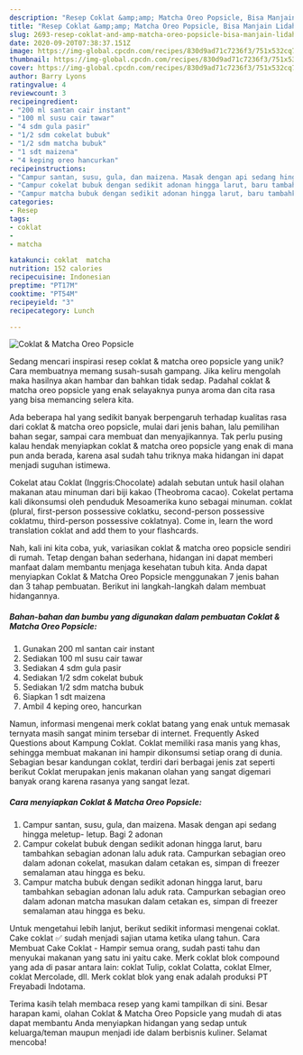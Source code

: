 ```yaml
---
description: "Resep Coklat &amp;amp; Matcha Oreo Popsicle, Bisa Manjain Lidah"
title: "Resep Coklat &amp;amp; Matcha Oreo Popsicle, Bisa Manjain Lidah"
slug: 2693-resep-coklat-and-amp-matcha-oreo-popsicle-bisa-manjain-lidah
date: 2020-09-20T07:38:37.151Z
image: https://img-global.cpcdn.com/recipes/830d9ad71c7236f3/751x532cq70/coklat-matcha-oreo-popsicle-foto-resep-utama.jpg
thumbnail: https://img-global.cpcdn.com/recipes/830d9ad71c7236f3/751x532cq70/coklat-matcha-oreo-popsicle-foto-resep-utama.jpg
cover: https://img-global.cpcdn.com/recipes/830d9ad71c7236f3/751x532cq70/coklat-matcha-oreo-popsicle-foto-resep-utama.jpg
author: Barry Lyons
ratingvalue: 4
reviewcount: 3
recipeingredient:
- "200 ml santan cair instant"
- "100 ml susu cair tawar"
- "4 sdm gula pasir"
- "1/2 sdm cokelat bubuk"
- "1/2 sdm matcha bubuk"
- "1 sdt maizena"
- "4 keping oreo hancurkan"
recipeinstructions:
- "Campur santan, susu, gula, dan maizena. Masak dengan api sedang hingga meletup- letup. Bagi 2 adonan"
- "Campur cokelat bubuk dengan sedikit adonan hingga larut, baru tambahkan sebagian adonan lalu aduk rata. Campurkan sebagian oreo dalam adonan cokelat, masukan dalam cetakan es, simpan di freezer semalaman atau hingga es beku."
- "Campur matcha bubuk dengan sedikit adonan hingga larut, baru tambahkan sebagian adonan lalu aduk rata. Campurkan sebagian oreo dalam adonan matcha masukan dalam cetakan es, simpan di freezer semalaman atau hingga es beku."
categories:
- Resep
tags:
- coklat
- 
- matcha

katakunci: coklat  matcha 
nutrition: 152 calories
recipecuisine: Indonesian
preptime: "PT17M"
cooktime: "PT54M"
recipeyield: "3"
recipecategory: Lunch

---
```



![Coklat &amp; Matcha Oreo Popsicle](https://img-global.cpcdn.com/recipes/830d9ad71c7236f3/751x532cq70/coklat-matcha-oreo-popsicle-foto-resep-utama.jpg)

Sedang mencari inspirasi resep coklat &amp; matcha oreo popsicle yang unik? Cara membuatnya memang susah-susah gampang. Jika keliru mengolah maka hasilnya akan hambar dan bahkan tidak sedap. Padahal coklat &amp; matcha oreo popsicle yang enak selayaknya punya aroma dan cita rasa yang bisa memancing selera kita.

Ada beberapa hal yang sedikit banyak berpengaruh terhadap kualitas rasa dari coklat &amp; matcha oreo popsicle, mulai dari jenis bahan, lalu pemilihan bahan segar, sampai cara membuat dan menyajikannya. Tak perlu pusing kalau hendak menyiapkan coklat &amp; matcha oreo popsicle yang enak di mana pun anda berada, karena asal sudah tahu triknya maka hidangan ini dapat menjadi suguhan istimewa.

Cokelat atau Coklat (Inggris:Chocolate) adalah sebutan untuk hasil olahan makanan atau minuman dari biji kakao (Theobroma cacao). Cokelat pertama kali dikonsumsi oleh penduduk Mesoamerika kuno sebagai minuman. coklat (plural, first-person possessive coklatku, second-person possessive coklatmu, third-person possessive coklatnya). Come in, learn the word translation coklat and add them to your flashcards.


Nah, kali ini kita coba, yuk, variasikan coklat &amp; matcha oreo popsicle sendiri di rumah. Tetap dengan bahan sederhana, hidangan ini dapat memberi manfaat dalam membantu menjaga kesehatan tubuh kita. Anda dapat menyiapkan Coklat &amp; Matcha Oreo Popsicle menggunakan 7 jenis bahan dan 3 tahap pembuatan. Berikut ini langkah-langkah dalam membuat hidangannya.

<!--inarticleads1-->

##### Bahan-bahan dan bumbu yang digunakan dalam pembuatan Coklat &amp; Matcha Oreo Popsicle:

1. Gunakan 200 ml santan cair instant
1. Sediakan 100 ml susu cair tawar
1. Sediakan 4 sdm gula pasir
1. Sediakan 1/2 sdm cokelat bubuk
1. Sediakan 1/2 sdm matcha bubuk
1. Siapkan 1 sdt maizena
1. Ambil 4 keping oreo, hancurkan


Namun, informasi mengenai merk coklat batang yang enak untuk memasak ternyata masih sangat minim tersebar di internet. Frequently Asked Questions about Kampung Coklat. Coklat memiliki rasa manis yang khas, sehingga membuat makanan ini hampir dikonsumsi setiap orang di dunia. Sebagian besar kandungan coklat, terdiri dari berbagai jenis zat seperti berikut  Coklat merupakan jenis makanan olahan yang sangat digemari banyak orang karena rasanya yang sangat lezat. 

<!--inarticleads2-->

##### Cara menyiapkan Coklat &amp; Matcha Oreo Popsicle:

1. Campur santan, susu, gula, dan maizena. Masak dengan api sedang hingga meletup- letup. Bagi 2 adonan
1. Campur cokelat bubuk dengan sedikit adonan hingga larut, baru tambahkan sebagian adonan lalu aduk rata. Campurkan sebagian oreo dalam adonan cokelat, masukan dalam cetakan es, simpan di freezer semalaman atau hingga es beku.
1. Campur matcha bubuk dengan sedikit adonan hingga larut, baru tambahkan sebagian adonan lalu aduk rata. Campurkan sebagian oreo dalam adonan matcha masukan dalam cetakan es, simpan di freezer semalaman atau hingga es beku.


Untuk mengetahui lebih lanjut, berikut sedikit informasi mengenai coklat. Cake coklat ✅ sudah menjadi sajian utama ketika ulang tahun. Cara Membuat Cake Coklat - Hampir semua orang, sudah pasti tahu dan menyukai makanan yang satu ini yaitu cake. Merk coklat blok compound yang ada di pasar antara lain: coklat Tulip, coklat Colatta, coklat Elmer, coklat Mercolade, dll. Merk coklat blok yang enak adalah produksi PT Freyabadi Indotama. 

Terima kasih telah membaca resep yang kami tampilkan di sini. Besar harapan kami, olahan Coklat &amp; Matcha Oreo Popsicle yang mudah di atas dapat membantu Anda menyiapkan hidangan yang sedap untuk keluarga/teman maupun menjadi ide dalam berbisnis kuliner. Selamat mencoba!
